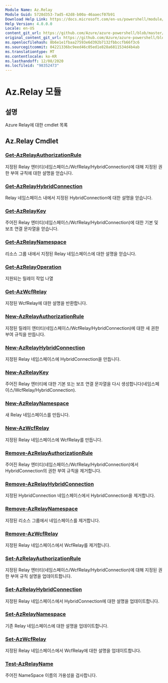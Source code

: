 ```yaml
---
Module Name: Az.Relay
Module Guid: 5728d353-7ad5-42d8-b00a-46aaecf07b91
Download Help Link: https://docs.microsoft.com/en-us/powershell/module/az.relay
Help Version: 4.0.0.0
Locale: en-US
content_git_url: https://github.com/Azure/azure-powershell/blob/master/src/Relay/Relay/help/Az.Relay.md
original_content_git_url: https://github.com/Azure/azure-powershell/blob/master/src/Relay/Relay/help/Az.Relay.md
ms.openlocfilehash: 8b6e1e1fbaa27593e6d392b7132fbbccfb66f3c6
ms.sourcegitcommit: 04221336bc9eed46c05ed1e828a6811534d4b4ab
ms.translationtype: MT
ms.contentlocale: ko-KR
ms.lasthandoff: 12/08/2020
ms.locfileid: "98352473"
---
```

# Az.Relay 모듈
## 설명
Azure Relay에 대한 cmdlet 목록

## Az.Relay Cmdlet
### [Get-AzRelayAuthorizationRule](Get-AzRelayAuthorizationRule.md)
지정된 Relay 엔터티(네임스페이스/WcfRelay/HybridConnection)에 대해 지정된 권한 부여 규칙에 대한 설명을 얻습니다.

### [Get-AzRelayHybridConnection](Get-AzRelayHybridConnection.md)
Relay 네임스페이스 내에서 지정된 HybridConnection에 대한 설명을 얻습니다.

### [Get-AzRelayKey](Get-AzRelayKey.md)
주어진 Relay 엔터티(네임스페이스/WcfRelay/HybridConnection)에 대한 기본 및 보조 연결 문자열을 얻습니다.

### [Get-AzRelayNamespace](Get-AzRelayNamespace.md)
리소스 그룹 내에서 지정된 Relay 네임스페이스에 대한 설명을 얻습니다.

### [Get-AzRelayOperation](Get-AzRelayOperation.md)
지원되는 릴레이 작업 나열

### [Get-AzWcfRelay](Get-AzWcfRelay.md)
지정된 WcfRelay에 대한 설명을 반환합니다.

### [New-AzRelayAuthorizationRule](New-AzRelayAuthorizationRule.md)
지정된 릴레이 엔터티(네임스페이스/WcfRelay/HybridConnection)에 대한 새 권한 부여 규칙을 만듭니다.

### [New-AzRelayHybridConnection](New-AzRelayHybridConnection.md)
지정된 Relay 네임스페이스에 HybridConnection을 만듭니다.

### [New-AzRelayKey](New-AzRelayKey.md)
주어진 Relay 엔터티에 대한 기본 또는 보조 연결 문자열을 다시 생성합니다(네임스페이스/WcfRelay/HybridConnection).

### [New-AzRelayNamespace](New-AzRelayNamespace.md)
새 Relay 네임스페이스를 만듭니다.

### [New-AzWcfRelay](New-AzWcfRelay.md)
지정된 Relay 네임스페이스에 WcfRelay를 만듭니다.

### [Remove-AzRelayAuthorizationRule](Remove-AzRelayAuthorizationRule.md)
주어진 Relay 엔터티(네임스페이스/WcfRelay/HybridConnection)에서 HybridConnection의 권한 부여 규칙을 제거합니다.

### [Remove-AzRelayHybridConnection](Remove-AzRelayHybridConnection.md)
지정된 HybridConnection 네임스페이스에서 HybridConnection을 제거합니다.

### [Remove-AzRelayNamespace](Remove-AzRelayNamespace.md)
지정된 리소스 그룹에서 네임스페이스를 제거합니다. 

### [Remove-AzWcfRelay](Remove-AzWcfRelay.md)
지정된 Relay 네임스페이스에서 WcfRelay를 제거합니다.

### [Set-AzRelayAuthorizationRule](Set-AzRelayAuthorizationRule.md)
지정된 Relay 엔터티(네임스페이스/WcfRelay/HybridConnection)에 대해 지정된 권한 부여 규칙 설명을 업데이트합니다.

### [Set-AzRelayHybridConnection](Set-AzRelayHybridConnection.md)
지정된 Relay 네임스페이스에서 HybridConnection에 대한 설명을 업데이트합니다.

### [Set-AzRelayNamespace](Set-AzRelayNamespace.md)
기존 Relay 네임스페이스에 대한 설명을 업데이트합니다.

### [Set-AzWcfRelay](Set-AzWcfRelay.md)
지정된 Relay 네임스페이스에서 WcfRelay에 대한 설명을 업데이트합니다.

### [Test-AzRelayName](Test-AzRelayName.md)
주어진 NameSpace 이름의 가용성을 검사합니다.

